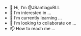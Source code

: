 - 👋 Hi, I’m @JSantiagoBLL
- 👀 I’m interested in ...
- 🌱 I’m currently learning ...
- 💞️ I’m looking to collaborate on ...
- 📫 How to reach me ...

<!---
JSantiagoBLL/JSantiagoBLL is a ✨ special ✨ repository because its `README.md` (this file) appears on your GitHub profile.
You can click the Preview link to take a look at your changes.
--->
